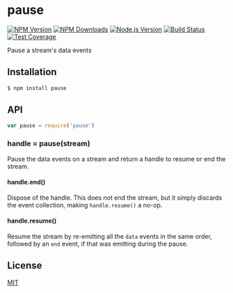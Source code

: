 # pause

[![NPM Version][npm-image]][npm-url]
[![NPM Downloads][downloads-image]][downloads-url]
[![Node.js Version][node-image]][node-url]
[![Build Status][travis-image]][travis-url]
[![Test Coverage][coveralls-image]][coveralls-url]

Pause a stream's data events

## Installation

```sh
$ npm install pause
```

## API

```js
var pause = require('pause')
```

### handle = pause(stream)

Pause the data events on a stream and return a handle to resume or end the
stream.

#### handle.end()

Dispose of the handle. This does not end the stream, but it simply discards
the event collection, making `handle.resume()` a no-op.

#### handle.resume()

Resume the stream by re-emitting all the `data` events in the same order,
followed by an `end` event, if that was emitting during the pause.

## License

[MIT](LICENSE)

[npm-image]: https://img.shields.io/npm/v/pause.svg
[npm-url]: https://npmjs.org/package/pause
[node-image]: https://img.shields.io/node/v/pause.svg
[node-url]: https://nodejs.org/en/download/
[travis-image]: https://img.shields.io/travis/stream-utils/pause/master.svg
[travis-url]: https://travis-ci.org/stream-utils/pause
[coveralls-image]: https://img.shields.io/coveralls/stream-utils/pause.svg
[coveralls-url]: https://coveralls.io/r/stream-utils/pause?branch=master
[downloads-image]: https://img.shields.io/npm/dm/pause.svg
[downloads-url]: https://npmjs.org/package/pause
